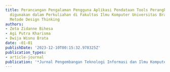 ```yaml
---
title: Perancangan Pengalaman Pengguna Aplikasi Pendataan Tools Perangkat Lunak yang
  digunakan dalam Perkuliahan di Fakultas Ilmu Komputer Universitas Brawijaya dengan
  Metode Design Thinking
authors:
- Zeta Zidanne Bihesa
- Agi Putra Kharisma
- Dwija Wisnu Brata
date: -01-01
publishDate: '2023-12-10T00:15:32.978325Z'
publication_types:
- article-journal
publication: '*Jurnal Pengembangan Teknologi Informasi dan Ilmu Komputer e-ISSN*'
---
```

